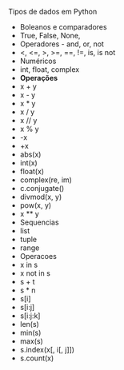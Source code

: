 Tipos de dados em Python
- Boleanos e comparadores
 - True, False, None, 
 - Operadores - and, or, not
 - <, <=, >, >=, ==, !=, is, is not
- Numéricos
 - int, float, complex
 - **Operações**
  - x + y
  - x - y 	  	 
  - x * y 	 
  - x / y   	 
  - x // y 
  - x % y 	 
  - -x
  - +x 	 
  - abs(x)
  - int(x)
  - float(x)
  - complex(re, im)
  - c.conjugate()	 
  - divmod(x, y)
  - pow(x, y)
  - x ** y
- Sequencias
 - list
 - tuple
 - range
 - Operacoes
  - x in s
  - x not in s
  - s + t
  - s * n
  - s[i]
  - s[i:j]
  - s[i:j:k]
  - len(s)
  - min(s)
  - max(s)
  - s.index(x[, i[, j]])
  - s.count(x)

